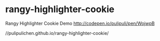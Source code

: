 # rangy-highlighter-cookie

Rangy Highlighter Cookie Demo
http://codepen.io/pulipuli/pen/WojwpB

<!-- 引用Rangy Highlighter Cookie的語法 -->
<script type="text/javascript" src="//pulipulichen.github.io/rangy-highlighter-cookie/rangy-highlighter-init.js"></script>


//pulipulichen.github.io/rangy-highlighter-cookie/